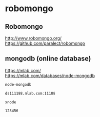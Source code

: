 # robomongo  


## Robomongo  

http://www.robomongo.org/  
https://github.com/paralect/robomongo  


## mongodb (online database)  

https://mlab.com/  
https://mlab.com/databases/node-mongodb  


```sh
node-mongodb

ds111188.mlab.com:11188

xnode

123456

``` 











